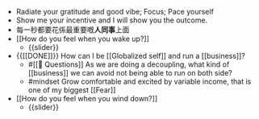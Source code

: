 - Radiate your gratitude and good vibe; Focus; Pace yourself
- Show me your incentive and I will show you the outcome.
- 每一秒都要花係最重要嘅**人同事**上面
- [[How do you feel when you wake up?]]
    - {{slider}}
- {{[[DONE]]}}  How can I be [[Globalized self]] and run a [[business]]?
    - #[[🤔 Questions]] As we are doing a decoupling, what kind of [[business]] we can avoid not being able to run on both side?
    - #mindset Grow comfortable and excited by variable income, that is one of my biggest [[Fear]]
- [[How do you feel when you wind down?]]
    - {{slider}}
